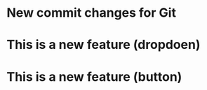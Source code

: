 # New commit changes for Git

# This is a new feature (dropdoen)

# This is a new feature (button)

